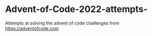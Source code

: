 # Advent-of-Code-2022-attempts-
Attempts at solving the advent of code challenges from https://adventofcode.com
